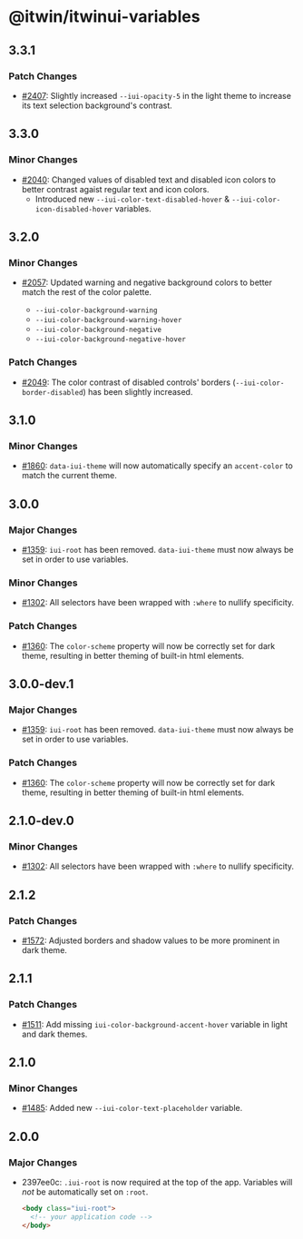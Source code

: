 # @itwin/itwinui-variables

## 3.3.1

### Patch Changes

- [#2407](https://github.com/iTwin/iTwinUI/pull/2407): Slightly increased `--iui-opacity-5` in the light theme to increase its text selection background's contrast.

## 3.3.0

### Minor Changes

- [#2040](https://github.com/iTwin/iTwinUI/pull/2040): Changed values of disabled text and disabled icon colors to better contrast agaist regular text and icon colors.
  - Introduced new `--iui-color-text-disabled-hover` & `--iui-color-icon-disabled-hover` variables.

## 3.2.0

### Minor Changes

- [#2057](https://github.com/iTwin/iTwinUI/pull/2057): Updated warning and negative background colors to better match the rest of the color palette.

  - `--iui-color-background-warning`
  - `--iui-color-background-warning-hover`
  - `--iui-color-background-negative`
  - `--iui-color-background-negative-hover`

### Patch Changes

- [#2049](https://github.com/iTwin/iTwinUI/pull/2049): The color contrast of disabled controls' borders (`--iui-color-border-disabled`) has been slightly increased.

## 3.1.0

### Minor Changes

- [#1860](https://github.com/iTwin/iTwinUI/pull/1860): `data-iui-theme` will now automatically specify an `accent-color` to match the current theme.

## 3.0.0

### Major Changes

- [#1359](https://github.com/iTwin/iTwinUI/pull/1359): `iui-root` has been removed. `data-iui-theme` must now always be set in order to use variables.

### Minor Changes

- [#1302](https://github.com/iTwin/iTwinUI/pull/1302): All selectors have been wrapped with `:where` to nullify specificity.

### Patch Changes

- [#1360](https://github.com/iTwin/iTwinUI/pull/1360): The `color-scheme` property will now be correctly set for dark theme, resulting in better theming of built-in html elements.

## 3.0.0-dev.1

### Major Changes

- [#1359](https://github.com/iTwin/iTwinUI/pull/1359): `iui-root` has been removed. `data-iui-theme` must now always be set in order to use variables.

### Patch Changes

- [#1360](https://github.com/iTwin/iTwinUI/pull/1360): The `color-scheme` property will now be correctly set for dark theme, resulting in better theming of built-in html elements.

## 2.1.0-dev.0

### Minor Changes

- [#1302](https://github.com/iTwin/iTwinUI/pull/1302): All selectors have been wrapped with `:where` to nullify specificity.

## 2.1.2

### Patch Changes

- [#1572](https://github.com/iTwin/iTwinUI/pull/1572): Adjusted borders and shadow values to be more prominent in dark theme.

## 2.1.1

### Patch Changes

- [#1511](https://github.com/iTwin/iTwinUI/pull/1511): Add missing `iui-color-background-accent-hover` variable in light and dark themes.

## 2.1.0

### Minor Changes

- [#1485](https://github.com/iTwin/iTwinUI/pull/1485): Added new `--iui-color-text-placeholder` variable.

## 2.0.0

### Major Changes

- 2397ee0c: `.iui-root` is now required at the top of the app. Variables will _not_ be automatically set on `:root`.

  ```html
  <body class="iui-root">
    <!-- your application code -->
  </body>
  ```
